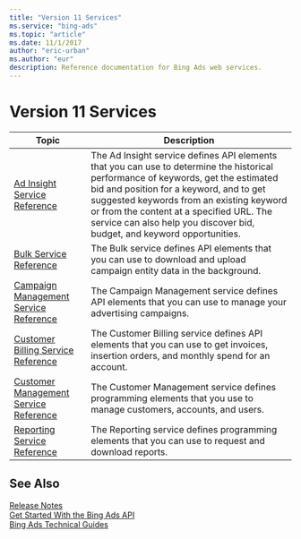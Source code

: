 ```yaml
---
title: "Version 11 Services"
ms.service: "bing-ads"
ms.topic: "article"
ms.date: 11/1/2017
author: "eric-urban"
ms.author: "eur"
description: Reference documentation for Bing Ads web services.
---
```

# Version 11 Services

|Topic|Description|
|---------|---------------|
|[Ad Insight Service Reference](../ad-insight-service/ad-insight-service-reference.md)|The Ad Insight service defines API elements that you can use to determine the historical performance of keywords, get the estimated bid and position for a keyword, and to get suggested keywords from an existing keyword or from the content at a specified URL. The service can also help you discover bid, budget, and keyword opportunities.|
|[Bulk Service Reference](../bulk-service/bulk-service-reference.md)|The Bulk service defines API elements that you can use to download and upload campaign entity data in the background.|
|[Campaign Management Service Reference](../campaign-management-service/campaign-management-service-reference.md)|The Campaign Management service defines API elements that you can use to manage your advertising campaigns.|
|[Customer Billing Service Reference](../customer-billing-service/customer-billing-service-reference.md)|The Customer Billing service defines API elements that you can use to get invoices, insertion orders, and monthly spend for an account.|
|[Customer Management Service Reference](../customer-management-service/customer-management-service-reference.md)|The Customer Management service defines programming elements that you use to manage customers, accounts, and users.|
|[Reporting Service Reference](../reporting-service/reporting-service-reference.md)|The Reporting service defines programming elements that you can use to request and download reports.|

## <a name="see-also"></a>See Also
[Release Notes](../guides/release-notes.md)  
[Get Started With the Bing Ads API](../guides/get-started.md)  
[Bing Ads Technical Guides](../guides/technical-guides.md)  
